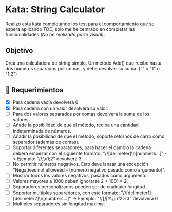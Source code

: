 # Kata: String Calculator

Realizo esta kata completando los test para el comportamiento que se espera aplicando TDD, solo me he centrado en completar las funcionalidades *(No he realizado parte visual)*.

## Objetivo

Crea una calculadora de string simple. Un método Add() que recibe hasta dos números separados por comas, y debe devolver su suma. ("" o "1" o "1,2")

## 📝 Requerimientos

- [x] Para cadena vacía devolverá 0
- [x] Para cadena con un valor devolverá su valor.
- [ ] Para dos valores separados por comas devolverá la suma de los valores.
- [ ] Añade la posibilidad de que el método, reciba una cantidad indeterminada de números.
- [ ] Añadir la posibilidad de que el método, soporte retornos de carro como separador (además de comas).
- [ ] Soportar diferentes separadores, para hacer el cambio la cadena deberá empezar con el siguiente formato: "//[delimeter]\n[numbers...]" -> Ejemplo: "//;\n1;2" devolverá 3.
- [ ] No permitir números negativos. Esto deve lanzar una excepción "Negatives not alloweed - [número negativo pasado como argumento]".
- [ ] Mostrar todos los valores negativos, pasados como argumento.
- [ ] Valores mayores a 1000 deben ignorarse 2 + 1001 = 2.
- [ ] Separadores personalizados pueden ser de cualquier longitud.
- [ ] Soportar multiples separadores, con este formato: "//[delimeter1][delimeter2]\n[numbers...]" -> Ejemplo: "//[*][%]\n1*2%3" devolverá 6
- [ ] Multiples separadores sin longitud maxima.
